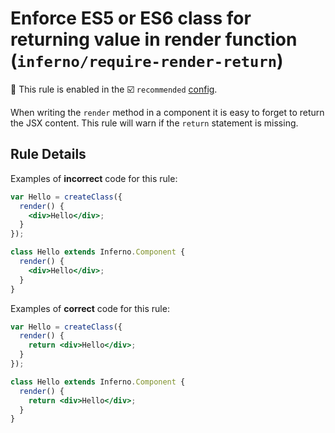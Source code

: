 # Enforce ES5 or ES6 class for returning value in render function (`inferno/require-render-return`)

💼 This rule is enabled in the ☑️ `recommended` [config](https://github.com/infernojs/eslint-plugin-inferno/#shareable-configs).

<!-- end auto-generated rule header -->

When writing the `render` method in a component it is easy to forget to return the JSX content. This rule will warn if the `return` statement is missing.

## Rule Details

Examples of **incorrect** code for this rule:

```jsx
var Hello = createClass({
  render() {
    <div>Hello</div>;
  }
});

class Hello extends Inferno.Component {
  render() {
    <div>Hello</div>;
  }
}
```

Examples of **correct** code for this rule:

```jsx
var Hello = createClass({
  render() {
    return <div>Hello</div>;
  }
});

class Hello extends Inferno.Component {
  render() {
    return <div>Hello</div>;
  }
}
```
